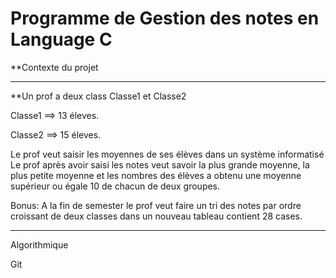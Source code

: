 # Programme de Gestion des notes en Language C  
**Contexte du projet  
***
**Un prof a deux class Classe1 et Classe2  

Classe1 ==> 13 éleves.  

Classe2 ==> 15 éleves.  

Le prof veut saisir les moyennes de ses élèves dans un système informatisé  
Le prof après avoir saisi les notes veut savoir la plus grande moyenne, la plus petite moyenne et les nombres des élèves a obtenu une moyenne supérieur ou égale 10 de chacun de deux groupes.  


Bonus: A la fin de semester le prof veut faire un tri des notes par ordre croissant de deux classes dans un nouveau tableau contient 28 cases.  
***
Algorithmique

Git
